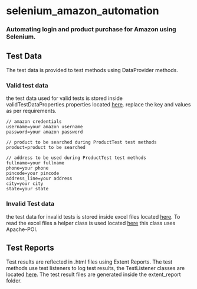 # selenium_amazon_automation
### Automating login and product purchase for Amazon using Selenium.

## Test Data
The test data is provided to test methods using DataProvider methods.
### Valid test data
the test data used for valid tests is stored inside validTestDataProperties.properties located [here](https://github.com/KBaria/selenium_amazon_automation/tree/master/src/test/java/com/selenium/amazon_automation/config).
replace the key and values as per requirements.
```
// amazon credentials
username=your amazon username
password=your amazon password

// product to be searched during ProductTest test methods
product=product to be searched

// address to be used during ProductTest test methods
fullname=your fullname
phone=your phone
pincode=your pincode
address_line=your address
city=your city
state=your state
```

### Invalid Test data
the test data for invalid tests is stored inside excel files located [here](https://github.com/KBaria/selenium_amazon_automation/tree/master/test-data). 
To read the excel files a helper class is used located [here](https://github.com/KBaria/selenium_amazon_automation/blob/master/src/test/java/com/selenium/amazon_automation/util/ExcelReader.java) this class uses Apache-POI.

## Test Reports
Test results are reflected in .html files using Extent Reports. The test methods use test listeners to log test results, the TestListener classes are located [here](https://github.com/KBaria/selenium_amazon_automation/tree/master/src/test/java/com/selenium/amazon_automation/util).
The test result files are generated inside the extent_report folder.
